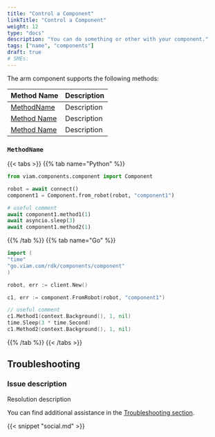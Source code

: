 ```yaml
---
title: "Control a Component"
linkTitle: "Control a Component"
weight: 12
type: "docs"
description: "You can do something or other with your component."
tags: ["name", "components"]
draft: true
# SMEs:
---
```


The arm component supports the following methods:

| Method Name | Description |
| ----------- | ----------- |
| [MethodName](#methodname)    | Description    |
| [Method Name](#methodname)   | Description    |
| [Method Name](#methodname)   | Description    |

### `MethodName`

{{< tabs >}}
{{% tab name="Python" %}}

```python
from viam.components.component import Component

robot = await connect()
component1 = Component.from_robot(robot, "component1")

# useful comment
await component1.method1(1)
await asyncio.sleep(3)
await component1.method2(1)
```

{{% /tab %}}
{{% tab name="Go" %}}

```go
import (
"time"
"go.viam.com/rdk/components/component"
)

robot, err := client.New()

c1, err := component.FromRobot(robot, "component1")

// useful comment
c1.Method1(context.Background(), 1, nil)
time.Sleep(3 * time.Second)
c1.Method2(context.Background(), 1, nil)
```

{{% /tab %}}
{{< /tabs >}}

## Troubleshooting

### Issue description

Resolution description

You can find additional assistance in the [Troubleshooting section](/appendix/troubleshooting/).

{{< snippet "social.md" >}}
